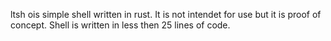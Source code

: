 ltsh ois simple shell written in rust. 
It is not intendet for use but it is proof of concept. 
Shell is written in less then 25 lines of code.
